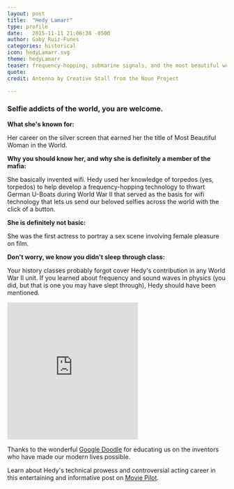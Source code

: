 ```yaml
---
layout: post
title:  "Hedy Lamarr"
type: profile
date:   2015-11-11 21:06:38 -0500
author: Gaby Ruiz-Funes
categories: historical
icon: hedyLamarr.svg
theme: hedyLamarr
teaser: frequency-hopping, submarine signals, and the most beautiful woman in the world.
quote:
credit: Antenna by Creative Stall from the Noun Project

---
```


### Selfie addicts of the world, you are welcome.

**What she's known for:**

Her career on the silver screen that earned her the title of Most Beautiful Woman in the World.

**Why you should know her, and why she is definitely a member of the mafia:**

She basically invented wifi. Hedy used her knowledge of torpedos (yes, torpedos) to help develop a frequency-hopping technology to thwart German U-Boats during World War II that served as the basis for wifi technology that lets us send our beloved selfies across the world with the click of a button.

**She is definitely not basic:**

She was the first actress to portray a sex scene involving female pleasure on film.

**Don't worry, we know you didn't sleep through class:**

Your history classes probably forgot cover Hedy's contribution in any World War II unit. If you learned about frequency and sound waves in physics (you did, but that is one you may have slept through), Hedy should have been mentioned.

<iframe height="315" src="https://www.youtube.com/embed/Z0gu2QhV1dc" frameborder="0" allowfullscreen></iframe>

Thanks to the wonderful [Google Doodle](http://www.google.com/doodles/hedy-lamarrs-101st-birthday) for educating us on the inventors who have made our modern lives possible.  

Learn about Hedy's technical prowess and controversial acting career in this entertaining and informative post on [Movie Pilot](http://moviepilot.com/posts/3635767?lt_source=external,manual).
